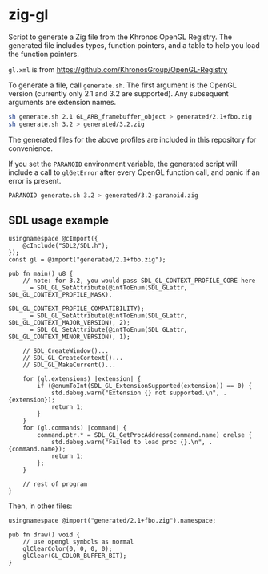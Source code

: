 # zig-gl
Script to generate a Zig file from the Khronos OpenGL Registry. The generated file includes types, function pointers, and a table to help you load the function pointers.

`gl.xml` is from https://github.com/KhronosGroup/OpenGL-Registry

To generate a file, call `generate.sh`. The first argument is the OpenGL version (currently only 2.1 and 3.2 are supported). Any subsequent arguments are extension names.

```sh
sh generate.sh 2.1 GL_ARB_framebuffer_object > generated/2.1+fbo.zig
sh generate.sh 3.2 > generated/3.2.zig
```

The generated files for the above profiles are included in this repository for convenience.

If you set the `PARANOID` environment variable, the generated script will include a call to `glGetError` after every OpenGL function call, and panic if an error is present.

```sh
PARANOID generate.sh 3.2 > generated/3.2-paranoid.zig
```

## SDL usage example
```zig
usingnamespace @cImport({
    @cInclude("SDL2/SDL.h");
});
const gl = @import("generated/2.1+fbo.zig");

pub fn main() u8 {
    // note: for 3.2, you would pass SDL_GL_CONTEXT_PROFILE_CORE here
    _ = SDL_GL_SetAttribute(@intToEnum(SDL_GLattr, SDL_GL_CONTEXT_PROFILE_MASK),
                                                   SDL_GL_CONTEXT_PROFILE_COMPATIBILITY);
    _ = SDL_GL_SetAttribute(@intToEnum(SDL_GLattr, SDL_GL_CONTEXT_MAJOR_VERSION), 2);
    _ = SDL_GL_SetAttribute(@intToEnum(SDL_GLattr, SDL_GL_CONTEXT_MINOR_VERSION), 1);

    // SDL_CreateWindow()...
    // SDL_GL_CreateContext()...
    // SDL_GL_MakeCurrent()...

    for (gl.extensions) |extension| {
        if (@enumToInt(SDL_GL_ExtensionSupported(extension)) == 0) {
            std.debug.warn("Extension {} not supported.\n", .{extension});
            return 1;
        }
    }
    for (gl.commands) |command| {
        command.ptr.* = SDL_GL_GetProcAddress(command.name) orelse {
            std.debug.warn("Failed to load proc {}.\n", .{command.name});
            return 1;
        };
    }

    // rest of program
}
```

Then, in other files:

```zig
usingnamespace @import("generated/2.1+fbo.zig").namespace;

pub fn draw() void {
    // use opengl symbols as normal
    glClearColor(0, 0, 0, 0);
    glClear(GL_COLOR_BUFFER_BIT);
}
```
